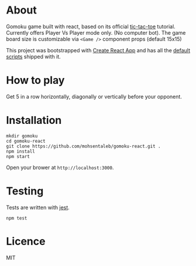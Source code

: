 # About
Gomoku game built with react, based on its official [tic-tac-toe](https://reactjs.org/tutorial/tutorial.html) tutorial. Currently offers Player Vs Player mode only. (No computer bot). The game board size is customizable via `<Game />` component props (default 15x15)

This project was bootstrapped with [Create React App](https://github.com/facebook/create-react-app) and has all the [default scripts](https://create-react-app.dev/docs/available-scripts) shipped with it.

# How to play
Get 5 in a row horizontally, diagonally or vertically before your opponent.

# Installation
```shell
mkdir gomoku
cd gomoku-react
git clone https://github.com/mohsentaleb/gomoku-react.git .
npm install
npm start
```
Open your brower at `http://localhost:3000`.

# Testing
Tests are written with [jest](https://jestjs.io/). 
```shell
npm test
```

# Licence
MIT